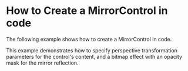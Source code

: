 # How to Create a MirrorControl in code


<p>The following example shows how to create a MirrorControl in code.</p><p>This example demonstrates how to specify perspective transformation parameters for the control's content, and a bitmap effect with an opacity mask for the mirror reflection.</p>

<br/>


